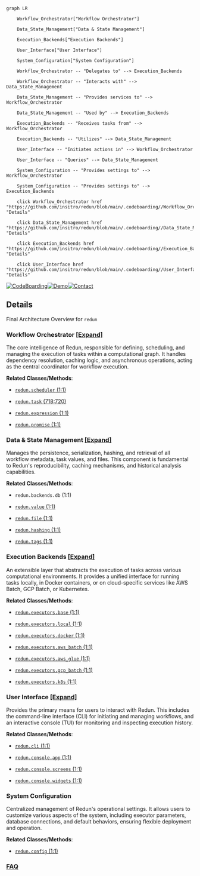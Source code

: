 ```mermaid

graph LR

    Workflow_Orchestrator["Workflow Orchestrator"]

    Data_State_Management["Data & State Management"]

    Execution_Backends["Execution Backends"]

    User_Interface["User Interface"]

    System_Configuration["System Configuration"]

    Workflow_Orchestrator -- "Delegates to" --> Execution_Backends

    Workflow_Orchestrator -- "Interacts with" --> Data_State_Management

    Data_State_Management -- "Provides services to" --> Workflow_Orchestrator

    Data_State_Management -- "Used by" --> Execution_Backends

    Execution_Backends -- "Receives tasks from" --> Workflow_Orchestrator

    Execution_Backends -- "Utilizes" --> Data_State_Management

    User_Interface -- "Initiates actions in" --> Workflow_Orchestrator

    User_Interface -- "Queries" --> Data_State_Management

    System_Configuration -- "Provides settings to" --> Workflow_Orchestrator

    System_Configuration -- "Provides settings to" --> Execution_Backends

    click Workflow_Orchestrator href "https://github.com/insitro/redun/blob/main/.codeboarding//Workflow_Orchestrator.md" "Details"

    click Data_State_Management href "https://github.com/insitro/redun/blob/main/.codeboarding//Data_State_Management.md" "Details"

    click Execution_Backends href "https://github.com/insitro/redun/blob/main/.codeboarding//Execution_Backends.md" "Details"

    click User_Interface href "https://github.com/insitro/redun/blob/main/.codeboarding//User_Interface.md" "Details"

```



[![CodeBoarding](https://img.shields.io/badge/Generated%20by-CodeBoarding-9cf?style=flat-square)](https://github.com/CodeBoarding/GeneratedOnBoardings)[![Demo](https://img.shields.io/badge/Try%20our-Demo-blue?style=flat-square)](https://www.codeboarding.org/demo)[![Contact](https://img.shields.io/badge/Contact%20us%20-%20contact@codeboarding.org-lightgrey?style=flat-square)](mailto:contact@codeboarding.org)



## Details



Final Architecture Overview for `redun`



### Workflow Orchestrator [[Expand]](./Workflow_Orchestrator.md)

The core intelligence of Redun, responsible for defining, scheduling, and managing the execution of tasks within a computational graph. It handles dependency resolution, caching logic, and asynchronous operations, acting as the central coordinator for workflow execution.





**Related Classes/Methods**:



- <a href="https://github.com/insitro/redun/redun/scheduler.py#L1-L1" target="_blank" rel="noopener noreferrer">`redun.scheduler` (1:1)</a>

- <a href="https://github.com/insitro/redun/redun/task.py#L718-L720" target="_blank" rel="noopener noreferrer">`redun.task` (718:720)</a>

- <a href="https://github.com/insitro/redun/redun/expression.py#L1-L1" target="_blank" rel="noopener noreferrer">`redun.expression` (1:1)</a>

- <a href="https://github.com/insitro/redun/redun/promise.py#L1-L1" target="_blank" rel="noopener noreferrer">`redun.promise` (1:1)</a>





### Data & State Management [[Expand]](./Data_State_Management.md)

Manages the persistence, serialization, hashing, and retrieval of all workflow metadata, task values, and files. This component is fundamental to Redun's reproducibility, caching mechanisms, and historical analysis capabilities.





**Related Classes/Methods**:



- `redun.backends.db` (1:1)

- <a href="https://github.com/insitro/redun/redun/value.py#L1-L1" target="_blank" rel="noopener noreferrer">`redun.value` (1:1)</a>

- <a href="https://github.com/insitro/redun/redun/file.py#L1-L1" target="_blank" rel="noopener noreferrer">`redun.file` (1:1)</a>

- <a href="https://github.com/insitro/redun/redun/hashing.py#L1-L1" target="_blank" rel="noopener noreferrer">`redun.hashing` (1:1)</a>

- <a href="https://github.com/insitro/redun/redun/tags.py#L1-L1" target="_blank" rel="noopener noreferrer">`redun.tags` (1:1)</a>





### Execution Backends [[Expand]](./Execution_Backends.md)

An extensible layer that abstracts the execution of tasks across various computational environments. It provides a unified interface for running tasks locally, in Docker containers, or on cloud-specific services like AWS Batch, GCP Batch, or Kubernetes.





**Related Classes/Methods**:



- <a href="https://github.com/insitro/redun/redun/executors/base.py#L1-L1" target="_blank" rel="noopener noreferrer">`redun.executors.base` (1:1)</a>

- <a href="https://github.com/insitro/redun/redun/executors/local.py#L1-L1" target="_blank" rel="noopener noreferrer">`redun.executors.local` (1:1)</a>

- <a href="https://github.com/insitro/redun/redun/executors/docker.py#L1-L1" target="_blank" rel="noopener noreferrer">`redun.executors.docker` (1:1)</a>

- <a href="https://github.com/insitro/redun/redun/executors/aws_batch.py#L1-L1" target="_blank" rel="noopener noreferrer">`redun.executors.aws_batch` (1:1)</a>

- <a href="https://github.com/insitro/redun/redun/executors/aws_glue.py#L1-L1" target="_blank" rel="noopener noreferrer">`redun.executors.aws_glue` (1:1)</a>

- <a href="https://github.com/insitro/redun/redun/executors/gcp_batch.py#L1-L1" target="_blank" rel="noopener noreferrer">`redun.executors.gcp_batch` (1:1)</a>

- <a href="https://github.com/insitro/redun/redun/executors/k8s.py#L1-L1" target="_blank" rel="noopener noreferrer">`redun.executors.k8s` (1:1)</a>





### User Interface [[Expand]](./User_Interface.md)

Provides the primary means for users to interact with Redun. This includes the command-line interface (CLI) for initiating and managing workflows, and an interactive console (TUI) for monitoring and inspecting execution history.





**Related Classes/Methods**:



- <a href="https://github.com/insitro/redun/redun/cli.py#L1-L1" target="_blank" rel="noopener noreferrer">`redun.cli` (1:1)</a>

- <a href="https://github.com/insitro/redun/redun/console/app.py#L1-L1" target="_blank" rel="noopener noreferrer">`redun.console.app` (1:1)</a>

- <a href="https://github.com/insitro/redun/redun/console/screens.py#L1-L1" target="_blank" rel="noopener noreferrer">`redun.console.screens` (1:1)</a>

- <a href="https://github.com/insitro/redun/redun/console/widgets.py#L1-L1" target="_blank" rel="noopener noreferrer">`redun.console.widgets` (1:1)</a>





### System Configuration

Centralized management of Redun's operational settings. It allows users to customize various aspects of the system, including executor parameters, database connections, and default behaviors, ensuring flexible deployment and operation.





**Related Classes/Methods**:



- <a href="https://github.com/insitro/redun/redun/config.py#L1-L1" target="_blank" rel="noopener noreferrer">`redun.config` (1:1)</a>









### [FAQ](https://github.com/CodeBoarding/GeneratedOnBoardings/tree/main?tab=readme-ov-file#faq)